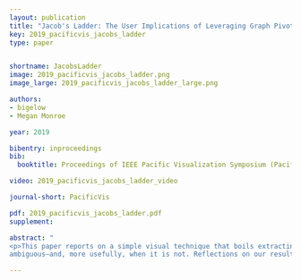 ```yaml
---
layout: publication
title: "Jacob's Ladder: The User Implications of Leveraging Graph Pivots"
key: 2019_pacificvis_jacobs_ladder
type: paper


shortname: JacobsLadder
image: 2019_pacificvis_jacobs_ladder.png
image_large: 2019_pacificvis_jacobs_ladder_large.png

authors:
- bigelow
- Megan Monroe

year: 2019

bibentry: inproceedings
bib:
  booktitle: Proceedings of IEEE Pacific Visualization Symposium (PacificVis '19)

video: 2019_pacificvis_jacobs_ladder_video

journal-short: PacificVis

pdf: 2019_pacificvis_jacobs_ladder.pdf
supplement:

abstract: "
<p>This paper reports on a simple visual technique that boils extracting a subgraph down to two operations—pivots and filters—that is agnostic to both the data abstraction, and its visual complexity scales independent of the size of the graph. The system’s design, as well as its qualitative evaluation with users, clarifies exactly when and how the user’s intent in a series of pivots is
ambiguous—and, more usefully, when it is not. Reflections on our results show how, in the event of an ambiguous case, this innately practical operation could be further extended into “smart pivots” that anticipate the user’s intent beyond the current step. They also reveal ways that a series of graph pivots can expose the semantics of the data from the user’s perspective, and how this information could be leveraged to create adaptive data abstractions that do not rely as heavily on a system designer to create a comprehensive abstraction that anticipates all the user’s tasks.</p>"

---
```

